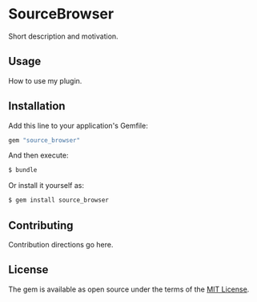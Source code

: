 # SourceBrowser
Short description and motivation.

## Usage
How to use my plugin.

## Installation
Add this line to your application's Gemfile:

```ruby
gem "source_browser"
```

And then execute:
```bash
$ bundle
```

Or install it yourself as:
```bash
$ gem install source_browser
```

## Contributing
Contribution directions go here.

## License
The gem is available as open source under the terms of the [MIT License](https://opensource.org/licenses/MIT).
